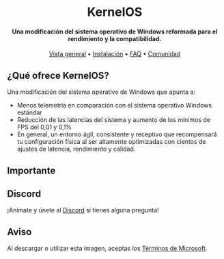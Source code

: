 <h1 align="center">
  <br>
  KernelOS
  <br>
</h1>
<h4 align="center">Una modificación del sistema operativo de Windows reformada para el rendimiento y la compatibilidad.</h4>

<p align="center">
  <a href="#¿Qué ofrece KernelOS?">Vista general</a>
  •
  <a href="https://github.com/Velytics/KernelOS/wiki/2.-Instalación">Instalación</a>
  •
  <a href="https://github.com/Velytics/KernelOS/wiki/1.-FAQ#contenido">FAQ</a>
  •
  <a href="#Discord">Comunidad</a>
</p>

## ¿Qué ofrece KernelOS?

Una modificación del sistema operativo de Windows que apunta a:

- Menos telemetría en comparación con el sistema operativo Windows estándar
- Reducción de las latencias del sistema y aumento de los mínimos de FPS del 0,01 y 0,1%
- En general, un entorno ágil, consistente y receptivo que recompensará tu configuración física al ser altamente optimizadas con cientos de ajustes de latencia, rendimiento y calidad.

## Importante

## Discord
¡Anímate y únete al [Discord](https://discord.gg/xx6S3g3HzE) si tienes alguna pregunta!

## Aviso
Al descargar o utilizar esta imagen, aceptas los [Términos de Microsoft](https://www.microsoft.com/en-us/Useterms/Retail/Windows/10/UseTerms_Retail_Windows_10_English.htm).
